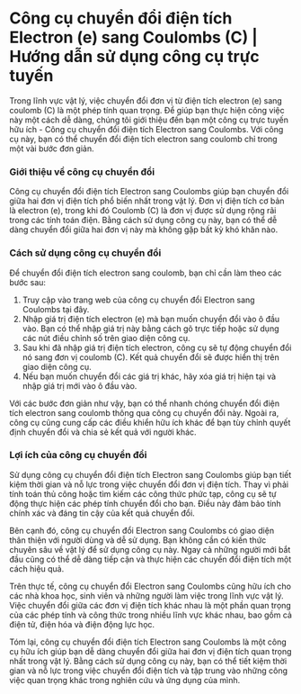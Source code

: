 Công cụ chuyển đổi điện tích Electron (e) sang Coulombs (C) | Hướng dẫn sử dụng công cụ trực tuyến
==================================================================================================

Trong lĩnh vực vật lý, việc chuyển đổi đơn vị từ điện tích electron (e) sang coulomb (C) là một phép tính quan trọng. Để giúp bạn thực hiện công việc này một cách dễ dàng, chúng tôi giới thiệu đến bạn một công cụ trực tuyến hữu ích - Công cụ chuyển đổi điện tích Electron sang Coulombs. Với công cụ này, bạn có thể chuyển đổi điện tích electron sang coulomb chỉ trong một vài bước đơn giản.

### Giới thiệu về công cụ chuyển đổi

Công cụ chuyển đổi điện tích Electron sang Coulombs giúp bạn chuyển đổi giữa hai đơn vị điện tích phổ biến nhất trong vật lý. Đơn vị điện tích cơ bản là electron (e), trong khi đó Coulomb (C) là đơn vị được sử dụng rộng rãi trong các tính toán điện. Bằng cách sử dụng công cụ này, bạn có thể dễ dàng chuyển đổi giữa hai đơn vị này mà không gặp bất kỳ khó khăn nào.

### Cách sử dụng công cụ chuyển đổi

Để chuyển đổi điện tích electron sang coulomb, bạn chỉ cần làm theo các bước sau:

1. Truy cập vào trang web của công cụ chuyển đổi Electron sang Coulombs tại đây.
2. Nhập giá trị điện tích electron (e) mà bạn muốn chuyển đổi vào ô đầu vào. Bạn có thể nhập giá trị này bằng cách gõ trực tiếp hoặc sử dụng các nút điều chỉnh số trên giao diện công cụ.
3. Sau khi đã nhập giá trị điện tích electron, công cụ sẽ tự động chuyển đổi nó sang đơn vị coulomb (C). Kết quả chuyển đổi sẽ được hiển thị trên giao diện công cụ.
4. Nếu bạn muốn chuyển đổi các giá trị khác, hãy xóa giá trị hiện tại và nhập giá trị mới vào ô đầu vào.

Với các bước đơn giản như vậy, bạn có thể nhanh chóng chuyển đổi điện tích electron sang coulomb thông qua công cụ chuyển đổi này. Ngoài ra, công cụ cũng cung cấp các điều khiển hữu ích khác để bạn tùy chỉnh quyết định chuyển đổi và chia sẻ kết quả với người khác.

### Lợi ích của công cụ chuyển đổi

Sử dụng công cụ chuyển đổi điện tích Electron sang Coulombs giúp bạn tiết kiệm thời gian và nỗ lực trong việc chuyển đổi đơn vị điện tích. Thay vì phải tính toán thủ công hoặc tìm kiếm các công thức phức tạp, công cụ sẽ tự động thực hiện các phép tính chuyển đổi cho bạn. Điều này đảm bảo tính chính xác và đáng tin cậy của kết quả chuyển đổi.

Bên cạnh đó, công cụ chuyển đổi Electron sang Coulombs có giao diện thân thiện với người dùng và dễ sử dụng. Bạn không cần có kiến thức chuyên sâu về vật lý để sử dụng công cụ này. Ngay cả những người mới bắt đầu cũng có thể dễ dàng tiếp cận và thực hiện các chuyển đổi điện tích một cách hiệu quả.

Trên thực tế, công cụ chuyển đổi Electron sang Coulombs cũng hữu ích cho các nhà khoa học, sinh viên và những người làm việc trong lĩnh vực vật lý. Việc chuyển đổi giữa các đơn vị điện tích khác nhau là một phần quan trọng của các phép tính và công thức trong nhiều lĩnh vực khác nhau, bao gồm cả điện tử, điện hóa và điện động lực học.

Tóm lại, công cụ chuyển đổi điện tích Electron sang Coulombs là một công cụ hữu ích giúp bạn dễ dàng chuyển đổi giữa hai đơn vị điện tích quan trọng nhất trong vật lý. Bằng cách sử dụng công cụ này, bạn có thể tiết kiệm thời gian và nỗ lực trong việc chuyển đổi điện tích và tập trung vào những công việc quan trọng khác trong nghiên cứu và ứng dụng của mình.